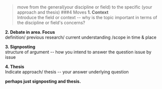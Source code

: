 > move from the general(your discipline or field) to the specific (your approach and thesis)
###4 Moves
**1. Context**  
Introduce the field or context -- why is the topic important in terms of the discipline or field's concerns?

**2. Debate in area. Focus**  
definition/ previous research/ current understanding /scope in time & place

**3. Signposting**  
structure of argument -- how you intend to answer the question issue by issue

**4. Thesis**  
Indicate approach/ thesis -- your answer underlying question

**perhaps just signposting and thesis.**
